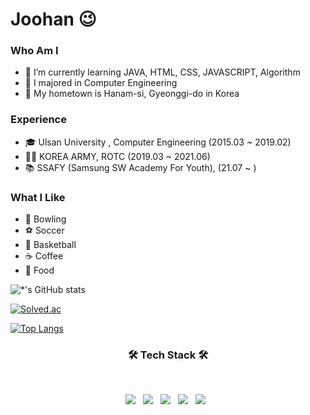 # Joohan 😉
### Who Am I
- 🌱 I’m currently learning JAVA, HTML, CSS, JAVASCRIPT, Algorithm
- 🥇 I majored in Computer Engineering
- 🚅 My hometown is Hanam-si, Gyeonggi-do in Korea

### Experience
- 🎓 Ulsan University , Computer Engineering (2015.03 ~ 2019.02)
- :guardsman: KOREA ARMY, ROTC (2019.03 ~ 2021.06)
- :books: SSAFY (Samsung SW Academy For Youth), (21.07 ~ )

### What I Like
- :bowling: Bowling
- :soccer: Soccer
- :basketball: Basketball
- :coffee: Coffee
- :meat_on_bone: Food


![*'s GitHub stats](https://github-readme-stats.vercel.app/api?username=parkjoohan&show_icons=true&theme=radical) 

[![Solved.ac](http://mazassumnida.wtf/api/generate_badge?boj=alex0317)](https://solved.ac/profile/alex0317)

[![Top Langs](https://github-readme-stats.vercel.app/api/top-langs/?username=parkjoohan)](https://github.com/parkjoohan/github-readme-stats)


<h3 align="center"><b>🛠 Tech Stack 🛠</b></h3>
</br>
<p align="center">
  <img src="https://img.shields.io/badge/JAVA-1572B6?style=flat-square&logo=CSS3&logoColor=white"/></a> &nbsp
<img src="https://img.shields.io/badge/HTML5-E34F26?style=flat-square&logo=HTML5&logoColor=white"/></a> &nbsp
<img src="https://img.shields.io/badge/CSS3-1572B6?style=flat-square&logo=CSS3&logoColor=white"/></a> &nbsp
<img src="https://img.shields.io/badge/JavaScript-F7DF1E?style=flat-square&logo=JavaScript&logoColor=white"/></a> &nbsp
<img src="https://img.shields.io/badge/MySQL-4479A1?style=flat-square&logo=MySQL&logoColor=white"/></a> &nbsp
</p>
